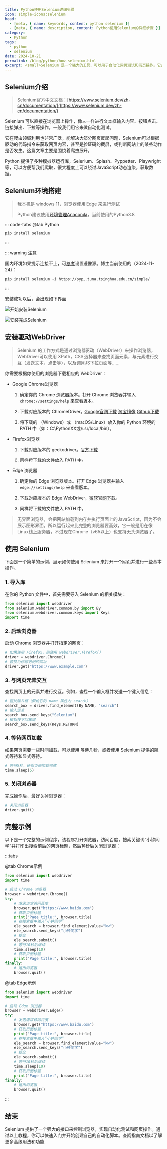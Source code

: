```yaml
---
title: Python使用Selenium详细步骤
icon: simple-icons:selenium
head:
  - [meta, { name: keywords, content: python selenium }]
  - [meta, { name: description, content: Python使用Selenium的详细步骤 }]
category:
  - Python
tags:
  - python
  - selenium
date: 2024-10-21
permalink: /blog/python/how-selenium.html
excerpt: <small>Selenium 是一个强大的工具，可以用于自动化网页测试和网页操作。它支持多种浏览器，并且允许我们通过 Python 来控制这些浏览器进行操作。本教程将详细介绍如何在 Python 中安装、配置和使用 Selenium。</small>
---
```


## Selenium介绍

> Selenium官方中文文档：[https://www.selenium.dev/zh-cn/documentation/](https://www.selenium.dev/zh-cn/documentation/)

Selenium 可以直接在浏览器上操作，像人一样进行文本框输入内容、按钮点击、链接弹出、下拉等操作，一般我们用它来做自动化测试。

它在爬虫领域利用也非常广泛，能解决大部分网页反爬问题，Selenium可以根据驱动的代码指令来获取网页内容，甚至是验证码的截屏，或判断网站上的某些动作是否发生。这篇文章主要是围绕着爬虫展开。

Python 提供了多种模拟器运行库，Selenium、Splash、Pyppetter、Playwright 等，可以方便帮我们爬取，很大程度上可以绕过JavaScript动态渲染，获取数据。


## Selenium环境搭建 ##

> 我本机是 windows 11，浏览器使用 Edge 来进行测试
>
> Python建议使用[环境管理Anaconda](20241124-how-anaconda.md)，当前使用的Python3.8

::: code-tabs
@tab Python

```sh:no-line-numbers
pip install selenium
```

:::

::: warning 注意

国内环境如果提示连接不上，可[参考](20241124-set-mirror.md)设置镜像源。博主当前使用的（2024-11-24）： 

```sh:no-line-numbers
pip install selenium -i https://pypi.tuna.tsinghua.edu.cn/simple/
```

:::

安装成功以后，会出现如下界面

![开始安装Selenium](/assets/python/selenium/01-install-start.png "开始安装Selenium")

![安装完成Selenium](/assets/python/selenium/01-install-finish.png "安装完成Selenium")

## 安装驱动WebDriver ##

> Selenium 的工作方式是通过浏览器驱动（WebDriver）来操作浏览器，WebDriver可以使用 XPath，CSS 选择器来查找页面元素，与元素进行交互（发送文本，点击等），以及调用JS下拉页面等......
 
你需要根据你使用的浏览器下载相应的 WebDriver：

- Google Chrome浏览器

  1. 确定你的 Chrome 浏览器版本。打开 Chrome 浏览器并输入 `chrome://settings/help` 来查看版本。

  2. 下载对应版本的 ChromeDriver。[Google官网下载](https://sites.google.com/chromium.org/driver/downloads) [淘宝镜像](https://npmmirror.com/package/chromedriver/versions) [Github下载](https://googlechromelabs.github.io/chrome-for-testing/#stable)

  3. 将下载的 （Windows）或 （macOS/Linux）放入你的 Python 环境的 PATH 中（如：C:\PythonXX或/usr/local/bin）。

- Firefox浏览器

  1. 下载对应版本的 geckodriver。[官方下载](https://github.com/mozilla/geckodriver/releases)

  2. 同样将下载的文件放入 PATH 中。

- Edge 浏览器

  1. 确定你的 Edge 浏览器版本。打开 Edge 浏览器并输入 `edge://settings/help` 来查看版本。

  1. 下载对应版本的 Edge WebDriver，[微软官网下载](https://developer.microsoft.com/en-us/microsoft-edge/tools/webdriver/#downloads)。

  2. 同样将下载的文件放入 PATH 中。

> 无界面浏览器，会把网站加载到内存并执行页面上的JavaScript，因为不会展示图形界面，所以运行起来比完整的浏览器要高效，它一般是用在像Linux线上服务器，不过现在Chrome（v65以上）也支持无头浏览器了。

## 使用 Selenium ##

下面是一个简单的示例，展示如何使用 Selenium 来打开一个网页并进行一些基本操作。

### 1. 导入库

在你的 Python 文件中，首先需要导入 Selenium 的相关模块：

```py
from selenium import webdriver
from selenium.webdriver.common.by import By
from selenium.webdriver.common.keys import Keys
import time
```

### 2. 启动浏览器

启动 Chrome 浏览器并打开指定的网页：

```py
# 如果使用 Firefox，则使用 webdriver.Firefox()
driver = webdriver.Chrome()
# 替换为你想访问的网址
driver.get("https://www.example.com")
```

### 3. 与网页元素交互

查找网页上的元素并进行交互。例如，查找一个输入框并发送一个键入信息：

```py
# 查找输入框（假设它的 name 属性为 search）
search_box = driver.find_element(By.NAME, "search")
# 输入信息
search_box.send_keys("Selenium")
# 模拟按下回车键
search_box.send_keys(Keys.RETURN)
```

### 4. 等待网页加载

如果网页需要一些时间加载，可以使用  等待几秒，或者使用 Selenium 提供的隐式等待和显式等待。

```py
# 等待5秒，确保页面加载完成
time.sleep(5)
```

### 5. 关闭浏览器

完成操作后，最好关掉浏览器：

```py
# 关闭浏览器
driver.quit()
```

## 完整示例

以下是一个完整的示例程序，该程序打开浏览器，访问百度，搜索关键词“小钟同学”并打印出搜索前后的网页标题，然后10秒后关闭浏览器：

:::tabs

@tab Chrome示例

```py
from selenium import webdriver
import time

# 启动 Chrome 浏览器
browser = webdriver.Chrome()
try:
    # 发送请求访问百度
    browser.get("https://www.baidu.com")
    # 获取页面标题
    print("Page title:", browser.title)
    # 在搜索框中输入“小钟同学”
    ele_search = browser.find_element(value="kw")
    ele_search.send_keys("小钟同学")
    # 提交
    ele_search.submit()
    # 等待10秒后继续
    time.sleep(10)
    # 获取页面标题
    print("Page title:", browser.title)
finally:
    # 退出浏览器
    browser.quit()
```

@tab Edge示例

```py
from selenium import webdriver
import time

# 启动 Edge 浏览器
browser = webdriver.Edge()
try:
    # 发送请求访问百度
    browser.get("https://www.baidu.com")
    # 获取页面标题
    print("Page title:", browser.title)
    # 在搜索框中输入“小钟同学”
    ele_search = browser.find_element(value="kw")
    ele_search.send_keys("小钟同学")
    # 提交
    ele_search.submit()
    # 等待10秒后继续
    time.sleep(10)
    # 获取页面标题
    print("Page title:", browser.title)
finally:
    # 退出浏览器
    browser.quit()
```

:::

## 结束

Selenium 提供了一个强大的接口来控制浏览器，实现自动化测试和网页操作。通过以上教程，你可以快速入门并开始创建自己的自动化脚本。查阅指南文档以了解更多高级用法和功能
